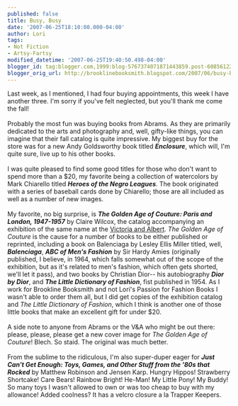```yaml
---
published: false
title: Busy, Busy
date: '2007-06-25T18:10:00.000-04:00'
author: Lori
tags:
- Not Fiction
- Artsy-Fartsy
modified_datetime: '2007-06-25T19:40:50.498-04:00'
blogger_id: tag:blogger.com,1999:blog-5767374071871443859.post-6085612233425556811
blogger_orig_url: http://brooklinebooksmith.blogspot.com/2007/06/busy-busy.html
---
```


Last week, as I mentioned, I had four buying appointments, this week I have another three. I'm sorry if you've felt neglected, but you'll thank me come the fall!<br /><br />Probably the most fun was buying books from Abrams. As they are primarily dedicated to the arts and photography and, well, gifty-like things, you can imagine that their fall catalog is quite impressive. My biggest buy for the store was for a new Andy Goldsworthy book titled <strong><em>Enclosure</em></strong>, which will, I'm quite sure, live up to his other books.<br /><br />I was quite pleased to find some good titles for those who don't want to spend more than a $20, my favorite being a collection of watercolors by Mark Chiarello titled <strong><em>Heroes of the Negro Leagues</em></strong>. The book originated with a series of baseball cards done by Chiarello; those are all included as well as a number of new images.<br /><br />My favorite, no big surprise, is <strong><em>The Golden Age of Couture: Paris and London, 1947-1957</em></strong> by Claire Wilcox, the catalog accompanying an exhibition of the same name at the <a href="http://www.vam.ac.uk/">Victoria and Albert</a>. <em>The Golden Age of Couture</em> is the cause for a number of books to be either published or reprinted, including a book on Balenciaga by Lesley Ellis Miller titled, well, <strong><em>Balenciaga</em></strong>, <strong><em>ABC of Men's Fashion</em></strong> by Sir Hardy Amies (originally published, I believe, in 1964, which falls somewhat out of the scope of the exhibition, but as it's related to men's fashion, which often gets shorted, we'll let it pass), and two books by Christian Dior-- his autobiography <em><strong>Dior by Dior</strong></em>, and <em><strong>The Little Dictionary of Fashion</strong></em>, fist published in 1954. As I work for Brookline Booksmith and not Lori's Passion for Fashion Books I wasn't able to order them all, but I did get copies of the exhibition catalog and <em>The Little Dictionary of Fashion</em>, which I think is another one of those little books that make an excellent gift for under $20.<br /><br />A side note to anyone from Abrams or the V&A who might be out there: please, please, please get a new cover image for <em>The Golden Age of Couture</em>! Blech. So staid. The original was much better.<br /><br />From the sublime to the ridiculous, I'm also super-duper eager for <strong><em>Just Can't Get Enough: Toys, Games, and Other Stuff from the '80s that Rocked</em></strong> by Matthew Robinson and Jensen Karp. Hungry Hippos! Strawberry Shortcake! Care Bears! Rainbow Bright! He-Man! My Little Pony! My Buddy! So many toys I wasn't allowed to own or was too cheap to buy with my allowance! Added coolness? It has a velcro closure a la Trapper Keepers.